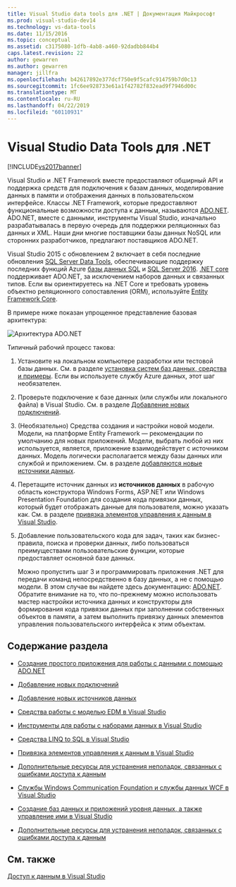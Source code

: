 ```yaml
---
title: Visual Studio data tools для .NET | Документация Майкрософт
ms.prod: visual-studio-dev14
ms.technology: vs-data-tools
ms.date: 11/15/2016
ms.topic: conceptual
ms.assetid: c3175080-1dfb-4ab8-a460-92dadbb844b4
caps.latest.revision: 22
author: gewarren
ms.author: gewarren
manager: jillfra
ms.openlocfilehash: b42617892e377dcf750e9f5cafc914759b7d0c13
ms.sourcegitcommit: 1fc6ee928733e61a1f42782f832ead9f7946d00c
ms.translationtype: MT
ms.contentlocale: ru-RU
ms.lasthandoff: 04/22/2019
ms.locfileid: "60110931"
---
```

# <a name="visual-studio-data-tools-for-net"></a>Visual Studio Data Tools для .NET
[!INCLUDE[vs2017banner](../includes/vs2017banner.md)]

Visual Studio и .NET Framework вместе предоставляют обширный API и поддержка средств для подключения к базам данных, моделирование данных в памяти и отображения данных в пользовательском интерфейсе.  Классы .NET Framework, которые предоставляют функциональные возможности доступа к данным, называются [ADO.NET](https://msdn.microsoft.com/library/e80y5yhx\(v=vs.110\).aspx). ADO.NET, вместе с данными, инструменты Visual Studio, изначально разрабатывалась в первую очередь для поддержки реляционных баз данных и XML. Наши дни многие поставщики базы данных NoSQL или сторонних разработчиков, предлагают поставщиков ADO.NET.  
  
 Visual Studio 2015 с обновлением 2 включает в себя последние обновления [SQL Server Data Tools](https://msdn.microsoft.com/library/hh272686\(v=vs.103\).aspx), обеспечивающие поддержку последних функций Azure [базы данных SQL](https://azure.microsoft.com/services/sql-database/) и [SQL Server 2016](https://www.microsoft.com/sql-server/sql-server-2016). [.NET core](https://www.dotnetfoundation.org/projects?searchquery=dotnet+core&type=project) поддерживает ADO.NET, за исключением наборов данных и связанных типов. Если вы ориентируетесь на .NET Core и требовать уровень объектно реляционного сопоставления (ORM), используйте [Entity Framework Core](https://msdn.microsoft.com/data/ef.aspx).  
  
 В примере ниже показан упрощенное представление базовая архитектура:  
  
 ![Архитектура ADO.NET](../data-tools/media/raddata-ado-net-architecture-diagram.png "raddata схема архитектуры ADO.NET")  
  
 Типичный рабочий процесс такова:  
  
1. Установите на локальном компьютере разработки или тестовой базы данных. См. в разделе [установка систем баз данных, средства и примеры](../data-tools/installing-database-systems-tools-and-samples.md). Если вы используете службу Azure данных, этот шаг необязателен.  
  
2. Проверьте подключение к базе данных (или службы или локального файла) в Visual Studio. См. в разделе [Добавление новых подключений](../data-tools/add-new-connections.md).  
  
3. (Необязательно) Средства создания и настройки новой модели. Модели, на платформе Entity Framework — рекомендации по умолчанию для новых приложений. Модели, выбрать любой из них используется, является, приложение взаимодействует с источником данных. Модель логически располагается между базы данных или службой и приложением.  См. в разделе [добавляются новые источники данных](../data-tools/add-new-data-sources.md).  
  
4. Перетащите источник данных из **источников данных** в рабочую область конструктора Windows Forms, ASP.NET или Windows Presentation Foundation для создания кода привязки данных, который будет отображать данные для пользователя, можно указать как. См. в разделе [привязка элементов управления к данным в Visual Studio](../data-tools/bind-controls-to-data-in-visual-studio.md).  
  
5. Добавление пользовательского кода для задач, таких как бизнес-правила, поиска и проверки данных, либо пользоваться преимуществами пользовательские функции, которые предоставляет основной базе данных.  
  
   Можно пропустить шаг 3 и программировать приложения .NET для передачи команд непосредственно в базу данных, а не с помощью модели. В этом случае вы найдете здесь документацию: [ADO.NET](https://msdn.microsoft.com/library/e80y5yhx\(v=vs.110\).aspx). Обратите внимание на то, что по-прежнему можно использовать мастер настройки источника данных и конструкторы для формирования кода привязки данных при заполнении собственных объектов в памяти, а затем выполнить привязку данных элементов управления пользовательского интерфейса к этим объектам.  
  
## <a name="in-this-section"></a>Содержание раздела  
  
- [Создание простого приложения для работы с данными с помощью ADO.NET](../data-tools/create-a-simple-data-application-by-using-adonet.md)  
  
- [Добавление новых подключений](../data-tools/add-new-connections.md)  
  
- [Добавление новых источников данных](../data-tools/add-new-data-sources.md)  
  
- [Средства работы с моделью EDM в Visual Studio](../data-tools/entity-data-model-tools-in-visual-studio.md)  
  
- [Инструменты для работы с наборами данных в Visual Studio](../data-tools/dataset-tools-in-visual-studio.md)  
  
- [Средства LINQ to SQL в Visual Studio](../data-tools/linq-to-sql-tools-in-visual-studio2.md)  
  
- [Привязка элементов управления к данным в Visual Studio](../data-tools/bind-controls-to-data-in-visual-studio.md)  
  
- [Дополнительные ресурсы для устранения неполадок, связанных с ошибками доступа к данным](../data-tools/additional-resources-for-troubleshooting-data-access-errors.md)  
  
- [Службы Windows Communication Foundation и службы данных WCF в Visual Studio](../data-tools/windows-communication-foundation-services-and-wcf-data-services-in-visual-studio.md)  
  
- [Создание баз данных и приложений уровня данных, а также управление ими в Visual Studio](../data-tools/creating-and-managing-databases-and-data-tier-applications-in-visual-studio.md)  
  
- [Дополнительные ресурсы для устранения неполадок, связанных с ошибками доступа к данным](../data-tools/additional-resources-for-troubleshooting-data-access-errors.md)  
  
## <a name="see-also"></a>См. также  
 [Доступ к данным в Visual Studio](../data-tools/accessing-data-in-visual-studio.md)
